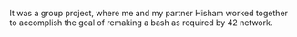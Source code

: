 It was a group project, where me and my partner Hisham worked together to accomplish the goal of remaking a bash as required by 42 network.
